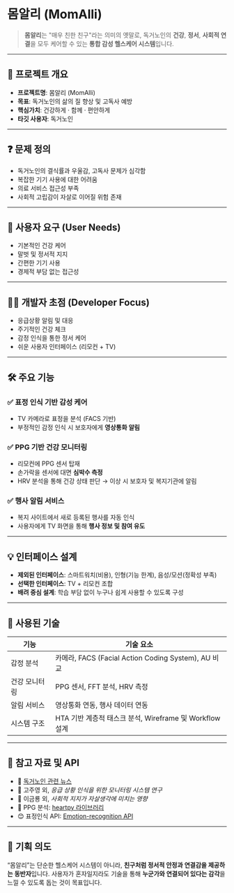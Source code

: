 # 몸알리 (MomAlli)

> **몸알리**는 "매우 친한 친구"라는 의미의 옛말로, 독거노인의 **건강**, **정서**, **사회적 연결**을 모두 케어할 수 있는 **통합 감성 헬스케어 시스템**입니다.

---

## 🧠 프로젝트 개요

- **프로젝트명**: 몸알리 (MomAlli)
- **목표**: 독거노인의 삶의 질 향상 및 고독사 예방
- **핵심가치**: 건강하게 · 함께 · 편안하게
- **타깃 사용자**: 독거노인

---

## ❓ 문제 정의

- 독거노인의 결식률과 우울감, 고독사 문제가 심각함
- 복잡한 기기 사용에 대한 어려움
- 의료 서비스 접근성 부족
- 사회적 고립감이 자살로 이어질 위험 존재

---

## 🎯 사용자 요구 (User Needs)

- 기본적인 건강 케어
- 말벗 및 정서적 지지
- 간편한 기기 사용
- 경제적 부담 없는 접근성

---

## 👨‍💻 개발자 초점 (Developer Focus)

- 응급상황 알림 및 대응
- 주기적인 건강 체크
- 감정 인식을 통한 정서 케어
- 쉬운 사용자 인터페이스 (리모컨 + TV)

---

## 🛠️ 주요 기능

### ✅ 표정 인식 기반 감성 케어
- TV 카메라로 표정을 분석 (FACS 기반)
- 부정적인 감정 인식 시 보호자에게 **영상통화 알림**

### ✅ PPG 기반 건강 모니터링
- 리모컨에 PPG 센서 탑재
- 손가락을 센서에 대면 **심박수 측정**
- HRV 분석을 통해 건강 상태 판단 → 이상 시 보호자 및 복지기관에 알림

### ✅ 행사 알림 서비스
- 복지 사이트에서 새로 등록된 행사를 자동 인식
- 사용자에게 TV 화면을 통해 **행사 정보 및 참여 유도**

---

## 💡 인터페이스 설계

- **제외된 인터페이스**: 스마트워치(비용), 인형(기능 한계), 음성/모션(정확성 부족)
- **선택한 인터페이스**: TV + 리모컨 조합
- **배려 중심 설계**: 학습 부담 없이 누구나 쉽게 사용할 수 있도록 구성

---

## 🧪 사용된 기술

| 기능 | 기술 요소 |
|------|------------|
| 감정 분석 | 카메라, FACS (Facial Action Coding System), AU 비교 |
| 건강 모니터링 | PPG 센서, FFT 분석, HRV 측정 |
| 알림 서비스 | 영상통화 연동, 행사 데이터 연동 |
| 시스템 구조 | HTA 기반 계층적 태스크 분석, Wireframe 및 Workflow 설계 |

---

## 🔗 참고 자료 및 API

- 👵 [독거노인 관련 뉴스](https://www.youtube.com/watch?v=r4CmJkDNGNs)
- 📘 고주영 외, *응급 상황 인식을 위한 모니터링 시스템 연구*
- 📘 이금룡 외, *사회적 지지가 자살생각에 미치는 영향*
- 💓 PPG 분석: [heartpy 라이브러리](https://github.com/paulvangentcom/heartrate_analysis_python)
- 😊 표정인식 API: [Emotion-recognition API](https://github.com/omar178/Emotion-recognition)

---

## 🙏 기획 의도

“몸알리”는 단순한 헬스케어 시스템이 아니라, **친구처럼 정서적 안정과 연결감을 제공하는 동반자**입니다. 사용자가 혼자일지라도 기술을 통해 **누군가와 연결되어 있다는 감각**을 느낄 수 있도록 돕는 것이 목표입니다.

